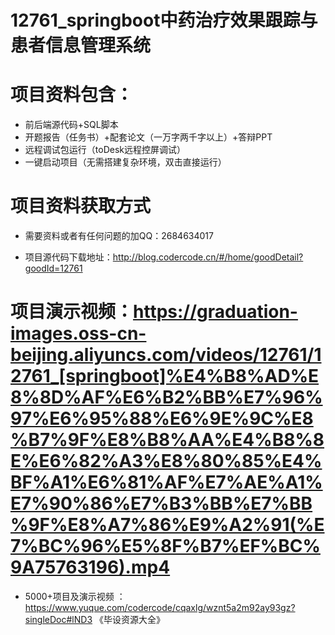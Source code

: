 #   12761_springboot中药治疗效果跟踪与患者信息管理系统

#   项目资料包含：
*    前后端源代码+SQL脚本
*    开题报告（任务书）+配套论文（一万字两千字以上）+答辩PPT
*   远程调试包运行（toDesk远程控屏调试）
*   一键启动项目（无需搭建复杂环境，双击直接运行）


#   项目资料获取方式
*   需要资料或者有任何问题的加QQ：2684634017

*   项目源代码下载地址：http://blog.codercode.cn/#/home/goodDetail?goodId=12761

#  项目演示视频：https://graduation-images.oss-cn-beijing.aliyuncs.com/videos/12761/12761_[springboot]%E4%B8%AD%E8%8D%AF%E6%B2%BB%E7%96%97%E6%95%88%E6%9E%9C%E8%B7%9F%E8%B8%AA%E4%B8%8E%E6%82%A3%E8%80%85%E4%BF%A1%E6%81%AF%E7%AE%A1%E7%90%86%E7%B3%BB%E7%BB%9F%E8%A7%86%E9%A2%91(%E7%BC%96%E5%8F%B7%EF%BC%9A75763196).mp4

*  5000+项目及演示视频 ：https://www.yuque.com/codercode/cqaxlg/wznt5a2m92ay93gz?singleDoc#lND3 《毕设资源大全》
